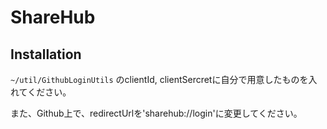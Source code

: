 # ShareHub

## Installation
`~/util/GithubLoginUtils` のclientId, clientSercretに自分で用意したものを入れてください。

また、Github上で、redirectUrlを'sharehub://login'に変更してください。

